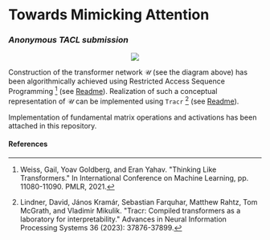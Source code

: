 # Towards Mimicking Attention

### _Anonymous TACL submission_
<p align="center">
<img src="https://github.com/user-attachments/assets/1ed3d235-7528-4f08-98e2-7a248f89bf77" />
</p>

Construction of the transformer network $\mathcal{U}$ (see the diagram above) has been algorithmically achieved using Restricted Access Sequence Programming [^1] (see [Readme](https://github.com/tech-srl/RASP/blob/main/README.md)). Realization of such a conceptual representation of $\mathcal{U}$ can be implemented using `Tracr` [^2] (see [Readme](https://github.com/google-deepmind/tracr/blob/main/README.md)).

Implementation of fundamental matrix operations and activations has been attached in this repository.


#### References
[^1]: Weiss, Gail, Yoav Goldberg, and Eran Yahav. "Thinking Like Transformers." In International Conference on Machine Learning, pp. 11080-11090. PMLR, 2021.
[^2]: Lindner, David, János Kramár, Sebastian Farquhar, Matthew Rahtz, Tom McGrath, and Vladimir Mikulik. "Tracr: Compiled transformers as a laboratory for interpretability." Advances in Neural Information Processing Systems 36 (2023): 37876-37899.
